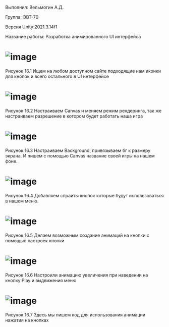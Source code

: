 Выполнил: Вельмогин А.Д.

Группа: ЭВТ-70

Версия Unity:2021.3.14f1

Название работы: Разработка анимированного UI интерфейса

# ![image](https://user-images.githubusercontent.com/119409903/205110265-7d03a996-19ca-4c55-ba45-de5b7e091bf8.png)
Рисунок 16.1 Ищем на любом доступном сайте подходящие нам иконки для кнопок и всего остального в UI интерфейсе

# ![image](https://user-images.githubusercontent.com/119409903/205110331-e8a4d6b4-8f31-4d80-8495-afa46ab58bce.png)
Рисунок 16.2 Настраиваем Canvas и меняем режим рендеринга, так же настраиваем разрешение в котором будет работать наша игра
 
# ![image](https://user-images.githubusercontent.com/119409903/205110383-2486d877-b7d0-43c6-92d5-e490f44a30f7.png)
Рисунок 16.3 Настраиваем Background, привязываем бг к размеру экрана. И пишем с помощью Canvas название своей игры на нашем фоне.

# ![image](https://user-images.githubusercontent.com/119409903/205143902-76919643-d481-48a8-a58e-2c1abc026909.png)
Рисунок 16.4 Добавляем спрайты кнопок которые будут использоваться в нашем меню.
 
# ![image](https://user-images.githubusercontent.com/119409903/205144125-5badb51f-01f3-49c9-8491-fda370463070.png)
Рисунок 16.5 Делаем возможным создание анимаций на кнопки с помощью настроек кнопки

# ![image](https://user-images.githubusercontent.com/119409903/205110869-20cc2718-127d-4b01-8bca-4c48f3c209d9.png)
Рисунок 16.6 Настроили анимацию увеличения при наведении на кнопку Play и выдвижения меню

# ![image](https://user-images.githubusercontent.com/119409903/205110894-c27e7d18-62bb-47fe-86af-9f832b512f09.png)
Рисунок 16.7 Здесь мы пишем код для использования анимации нажатия на кнопках


